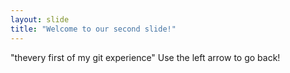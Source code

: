 ```yaml
---
layout: slide
title: "Welcome to our second slide!"
---
```

"thevery first of my git experience"
Use the left arrow to go back!

